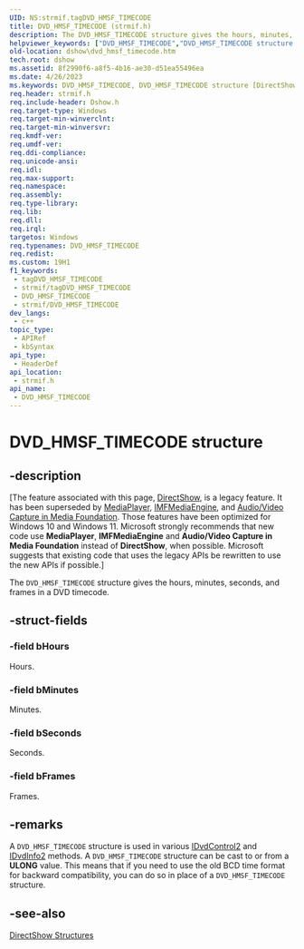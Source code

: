 ```yaml
---
UID: NS:strmif.tagDVD_HMSF_TIMECODE
title: DVD_HMSF_TIMECODE (strmif.h)
description: The DVD_HMSF_TIMECODE structure gives the hours, minutes, seconds, and frames in a DVD timecode.
helpviewer_keywords: ["DVD_HMSF_TIMECODE","DVD_HMSF_TIMECODE structure [DirectShow]","DVD_HMSF_TIMECODEStructure","dshow.dvd_hmsf_timecode","strmif/DVD_HMSF_TIMECODE"]
old-location: dshow\dvd_hmsf_timecode.htm
tech.root: dshow
ms.assetid: 8f2990f6-a8f5-4b16-ae30-d51ea55496ea
ms.date: 4/26/2023
ms.keywords: DVD_HMSF_TIMECODE, DVD_HMSF_TIMECODE structure [DirectShow], DVD_HMSF_TIMECODEStructure, dshow.dvd_hmsf_timecode, strmif/DVD_HMSF_TIMECODE
req.header: strmif.h
req.include-header: Dshow.h
req.target-type: Windows
req.target-min-winverclnt: 
req.target-min-winversvr: 
req.kmdf-ver: 
req.umdf-ver: 
req.ddi-compliance: 
req.unicode-ansi: 
req.idl: 
req.max-support: 
req.namespace: 
req.assembly: 
req.type-library: 
req.lib: 
req.dll: 
req.irql: 
targetos: Windows
req.typenames: DVD_HMSF_TIMECODE
req.redist: 
ms.custom: 19H1
f1_keywords:
 - tagDVD_HMSF_TIMECODE
 - strmif/tagDVD_HMSF_TIMECODE
 - DVD_HMSF_TIMECODE
 - strmif/DVD_HMSF_TIMECODE
dev_langs:
 - c++
topic_type:
 - APIRef
 - kbSyntax
api_type:
 - HeaderDef
api_location:
 - strmif.h
api_name:
 - DVD_HMSF_TIMECODE
---
```


# DVD_HMSF_TIMECODE structure


## -description

\[The feature associated with this page, [DirectShow](/windows/win32/directshow/directshow), is a legacy feature. It has been superseded by [MediaPlayer](/uwp/api/Windows.Media.Playback.MediaPlayer), [IMFMediaEngine](/windows/win32/api/mfmediaengine/nn-mfmediaengine-imfmediaengine), and [Audio/Video Capture in Media Foundation](windows/win32/medfound/audio-video-capture-in-media-foundation). Those features have been optimized for Windows 10 and Windows 11. Microsoft strongly recommends that new code use **MediaPlayer**, **IMFMediaEngine** and **Audio/Video Capture in Media Foundation** instead of **DirectShow**, when possible. Microsoft suggests that existing code that uses the legacy APIs be rewritten to use the new APIs if possible.\]

The <code>DVD_HMSF_TIMECODE</code> structure gives the hours, minutes, seconds, and frames in a DVD timecode.

## -struct-fields

### -field bHours

Hours.

### -field bMinutes

Minutes.

### -field bSeconds

Seconds.

### -field bFrames

Frames.

## -remarks

A <code>DVD_HMSF_TIMECODE</code> structure is used in various <a href="/windows/desktop/api/strmif/nn-strmif-idvdcontrol2">IDvdControl2</a> and <a href="/windows/desktop/api/strmif/nn-strmif-idvdinfo2">IDvdInfo2</a> methods. A <code>DVD_HMSF_TIMECODE</code> structure can be cast to or from a <b>ULONG</b> value. This means that if you need to use the old BCD time format for backward compatibility, you can do so in place of a <code>DVD_HMSF_TIMECODE</code> structure.

## -see-also

<a href="/windows/desktop/DirectShow/directshow-structures">DirectShow Structures</a>